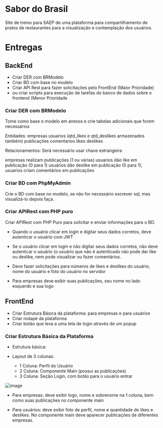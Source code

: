 # Sabor do Brasil

Site de treino para SAEP de uma plataforma para compartilhamento de pratos de restaurantes para a visualização e contemplação dos usuários.

# Entregas

## BackEnd

* Criar DER com BRModelo
* Criar BD com base no modelo
* Criar API Rest para fazer solicitações pelo FrontEnd (Maior Prioridade)
* ou criar scripts para execução de tarefas do banco de dados sobre o frontend (Menor Prioridade

### Criar DER com BRModelo

Tome como base o modelo em anexos e crie tabelas adicionais que forem necessários

Entidades: 
empresas
usuarios (qtd_likes e qtd_deslikes armazenados também)
publicações
comentarios
likes
deslikes

Relacionamentos: Será necessário usar chave estrangeira

empresas realizam publicações (1 ou várias)
usuarios dão like em publicação (0 para 1)
usuários dão deslike em publicação (0 para 1);
usuarios criam comentários em publicações 

### Criar BD com PhpMyAdmin

Crie o BD com base no modelo, se não for necessário escrever sql, mas visualizá-lo depois faça.

### Criar APIRest com PHP puro

Criar APIRest com PHP Puro para solicitar e enviar informações para o BD. 

* Quando o usuário clicar em login e digitar seus dados corretos, deve autenticar o usuário com JWT

* Se o usuário clicar em login e não digitar seus dados corretos, não deve autenticar o usuário (o usuário que não é autenticado não pode dar like ou deslike, nem pode visualizar ou fazer comentários.

* Deve fazer solicitações para números de likes e deslikes do usuário, nome do usuário e foto do usuário no servidor

* Para empresas deve exibir suas publicações, seu nome no lado esquerdo e sua logo

## FrontEnd

* Criar Estrutura Básica da plataforma: para empresas e para usuários
* Criar rodapé da plataforma
* Criar botão que leva a uma tela de login através de um popup

### Criar Estrutura Básica da Plataforma

* Estrutura básica:

* Layout de 3 colunas:

  * 1 Coluna: Perfil do Usuário
  * 2 Coluna: Componente Main (possui as publicações)
  * 3 Coluna: Seção Login, com botão para o usuário entrar

![image](https://github.com/user-attachments/assets/18c6d527-6b4e-4ef2-9906-70efd425ed56)


* Para empresas: deve exibir logo, nome e sobrenome na 1 coluna, bem como suas publicações no componente main

* Para usuários: deve exibir foto de perfil, nome e quantidade de likes e deslikes. No componente main deve aparecer publicações de diferentes empresas.
